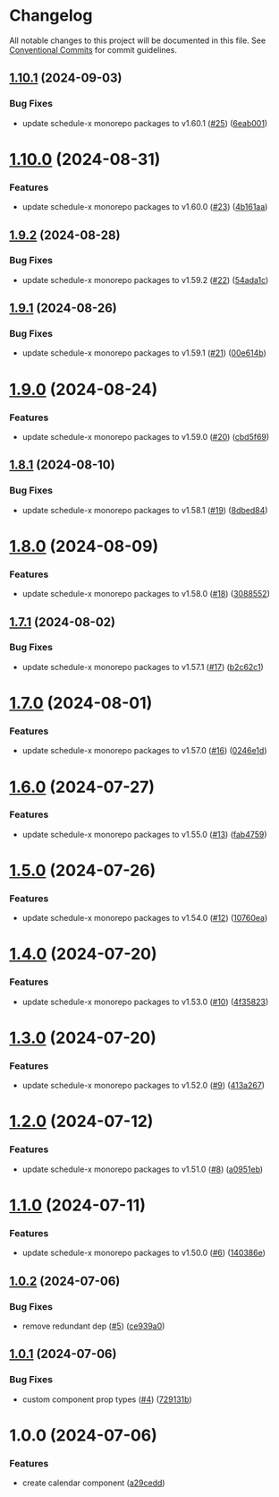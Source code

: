 # Changelog

All notable changes to this project will be documented in this file. See [Conventional Commits](https://conventionalcommits.org) for commit guidelines.

## [1.10.1](https://github.com/schedule-x/svelte/compare/v1.10.0...v1.10.1) (2024-09-03)


### Bug Fixes

* update schedule-x monorepo packages to v1.60.1 ([#25](https://github.com/schedule-x/svelte/issues/25)) ([6eab001](https://github.com/schedule-x/svelte/commit/6eab001ea08d19f6433eba7d16dfaec7e4675bff))

# [1.10.0](https://github.com/schedule-x/svelte/compare/v1.9.2...v1.10.0) (2024-08-31)


### Features

* update schedule-x monorepo packages to v1.60.0 ([#23](https://github.com/schedule-x/svelte/issues/23)) ([4b161aa](https://github.com/schedule-x/svelte/commit/4b161aa93f47f9bd2b70b7d93d638d14bb76ecb9))

## [1.9.2](https://github.com/schedule-x/svelte/compare/v1.9.1...v1.9.2) (2024-08-28)


### Bug Fixes

* update schedule-x monorepo packages to v1.59.2 ([#22](https://github.com/schedule-x/svelte/issues/22)) ([54ada1c](https://github.com/schedule-x/svelte/commit/54ada1c9ae2677b833f2f4c52c8b1853bd33d388))

## [1.9.1](https://github.com/schedule-x/svelte/compare/v1.9.0...v1.9.1) (2024-08-26)


### Bug Fixes

* update schedule-x monorepo packages to v1.59.1 ([#21](https://github.com/schedule-x/svelte/issues/21)) ([00e614b](https://github.com/schedule-x/svelte/commit/00e614b8ff3e7b9d93d89769f73f6f37f56e84e9))

# [1.9.0](https://github.com/schedule-x/svelte/compare/v1.8.1...v1.9.0) (2024-08-24)


### Features

* update schedule-x monorepo packages to v1.59.0 ([#20](https://github.com/schedule-x/svelte/issues/20)) ([cbd5f69](https://github.com/schedule-x/svelte/commit/cbd5f6923a21bcf52248fced54119590a78553ca))

## [1.8.1](https://github.com/schedule-x/svelte/compare/v1.8.0...v1.8.1) (2024-08-10)


### Bug Fixes

* update schedule-x monorepo packages to v1.58.1 ([#19](https://github.com/schedule-x/svelte/issues/19)) ([8dbed84](https://github.com/schedule-x/svelte/commit/8dbed84761577e8041bca88687997cde36b5f2b5))

# [1.8.0](https://github.com/schedule-x/svelte/compare/v1.7.1...v1.8.0) (2024-08-09)


### Features

* update schedule-x monorepo packages to v1.58.0 ([#18](https://github.com/schedule-x/svelte/issues/18)) ([3088552](https://github.com/schedule-x/svelte/commit/30885528211a971da6e099c47e31d76cafe3b0b1))

## [1.7.1](https://github.com/schedule-x/svelte/compare/v1.7.0...v1.7.1) (2024-08-02)


### Bug Fixes

* update schedule-x monorepo packages to v1.57.1 ([#17](https://github.com/schedule-x/svelte/issues/17)) ([b2c62c1](https://github.com/schedule-x/svelte/commit/b2c62c19cf2ec95b6664aece10180fcdc44e12fa))

# [1.7.0](https://github.com/schedule-x/svelte/compare/v1.6.0...v1.7.0) (2024-08-01)


### Features

* update schedule-x monorepo packages to v1.57.0 ([#16](https://github.com/schedule-x/svelte/issues/16)) ([0246e1d](https://github.com/schedule-x/svelte/commit/0246e1dd04f77cdae934b48c7545efd9c422323c))

# [1.6.0](https://github.com/schedule-x/svelte/compare/v1.5.0...v1.6.0) (2024-07-27)


### Features

* update schedule-x monorepo packages to v1.55.0 ([#13](https://github.com/schedule-x/svelte/issues/13)) ([fab4759](https://github.com/schedule-x/svelte/commit/fab4759a3c154b09f0877e80ea3ff81493599bd4))

# [1.5.0](https://github.com/schedule-x/svelte/compare/v1.4.0...v1.5.0) (2024-07-26)


### Features

* update schedule-x monorepo packages to v1.54.0 ([#12](https://github.com/schedule-x/svelte/issues/12)) ([10760ea](https://github.com/schedule-x/svelte/commit/10760ea1f946591fe18645707cf021b66e9ae2b6))

# [1.4.0](https://github.com/schedule-x/svelte/compare/v1.3.0...v1.4.0) (2024-07-20)


### Features

* update schedule-x monorepo packages to v1.53.0 ([#10](https://github.com/schedule-x/svelte/issues/10)) ([4f35823](https://github.com/schedule-x/svelte/commit/4f35823f56efefb2662c61b3fa02f1c9c01c0063))

# [1.3.0](https://github.com/schedule-x/svelte/compare/v1.2.0...v1.3.0) (2024-07-20)


### Features

* update schedule-x monorepo packages to v1.52.0 ([#9](https://github.com/schedule-x/svelte/issues/9)) ([413a267](https://github.com/schedule-x/svelte/commit/413a2671783440ca1acf487790df190371864fa5))

# [1.2.0](https://github.com/schedule-x/svelte/compare/v1.1.0...v1.2.0) (2024-07-12)


### Features

* update schedule-x monorepo packages to v1.51.0 ([#8](https://github.com/schedule-x/svelte/issues/8)) ([a0951eb](https://github.com/schedule-x/svelte/commit/a0951eba4d600b285a33685911cd8cee0ae4ad41))

# [1.1.0](https://github.com/schedule-x/svelte/compare/v1.0.2...v1.1.0) (2024-07-11)


### Features

* update schedule-x monorepo packages to v1.50.0 ([#6](https://github.com/schedule-x/svelte/issues/6)) ([140386e](https://github.com/schedule-x/svelte/commit/140386ee400efe24ad9862bb0a0ea3212a180b9d))

## [1.0.2](https://github.com/schedule-x/svelte/compare/v1.0.1...v1.0.2) (2024-07-06)


### Bug Fixes

* remove redundant dep ([#5](https://github.com/schedule-x/svelte/issues/5)) ([ce939a0](https://github.com/schedule-x/svelte/commit/ce939a04839fe55a620d51339bb0349994733784))

## [1.0.1](https://github.com/schedule-x/svelte/compare/v1.0.0...v1.0.1) (2024-07-06)

### Bug Fixes

- custom component prop types ([#4](https://github.com/schedule-x/svelte/issues/4)) ([729131b](https://github.com/schedule-x/svelte/commit/729131b16eb20baaa83ef6573bf0490ed6de8e59))

# 1.0.0 (2024-07-06)

### Features

- create calendar component ([a29cedd](https://github.com/schedule-x/svelte/commit/a29ceddd5bd7cd20a69d547458626312cbe893db))
